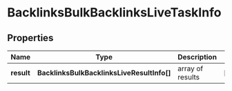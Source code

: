 # BacklinksBulkBacklinksLiveTaskInfo

## Properties

| Name | Type | Description | Notes |
|------------ | ------------- | ------------- | -------------|
**result** | **BacklinksBulkBacklinksLiveResultInfo[]** | array of results |[optional]|